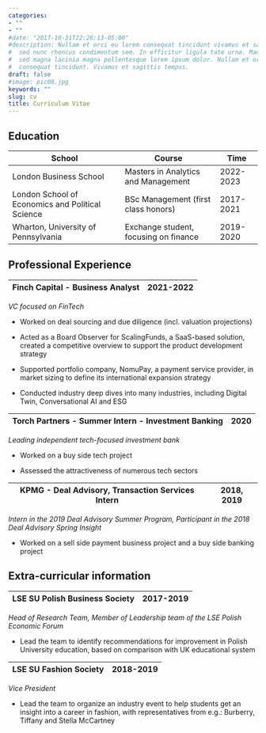 ```yaml
---
categories:
- ""
- ""
#date: "2017-10-31T22:26:13-05:00"
#description: Nullam et orci eu lorem consequat tincidunt vivamus et sagittis magna
#  sed nunc rhoncus condimentum sem. In efficitur ligula tate urna. Maecenas massa
#  sed magna lacinia magna pellentesque lorem ipsum dolor. Nullam et orci eu lorem
#  consequat tincidunt. Vivamus et sagittis tempus.
draft: false
#image: pic08.jpg
keywords: ""
slug: cv
title: Curriculum Vitae
---
```


## Education

| School                                           | Course                                | Time      |
|----------------------------|-------------------------|-------------------|
| London Business School                           | Masters in Analytics and Management   | 2022-2023 |
| London School of Economics and Political Science | BSc Management (first class honors)   | 2017-2021 |
| Wharton, University of Pennsylvania              | Exchange student, focusing on finance | 2019-2020 |

## Professional Experience

| **Finch Capital** - Business Analyst | 2021-2022 |
|--------------------------------------|-----------|

*VC focused on FinTech*

-   Worked on deal sourcing and due diligence (incl. valuation projections)

-   Acted as a Board Observer for ScalingFunds, a SaaS-based solution, created a competitive overview to support the product development strategy

-   Supported portfolio company, NomuPay, a payment service provider, in market sizing to define its international expansion strategy

-   Conducted industry deep dives into many industries, including Digital Twin, Conversational AI and ESG

| Torch Partners - Summer Intern - Investment Banking | 2020 |
|-----------------------------------------------------|------|

*Leading independent tech-focused investment bank*

-   Worked on a buy side tech project

-   Assessed the attractiveness of numerous tech sectors

|  KPMG - Deal Advisory, Transaction Services Intern  | 2018, 2019 |
|-----------------------------------------------------|------------|

*Intern in the 2019 Deal Advisory Summer Program, Participant
in the 2018 Deal Advisory Spring Insight*

-   Worked on a sell side payment business project and a buy side banking project

## Extra-curricular information

| LSE SU Polish Business Society | 2017-2019 |
|--------------------------------|-----------|

*Head of Research Team, Member of Leadership team of the LSE Polish Economic Forum*

-   Lead the team to identify recommendations for improvement in Polish University education, based on comparison with UK educational system

| LSE SU Fashion Society | 2018-2019 |
|------------------------|-----------|

*Vice President*

-   Lead the team to organize an industry event to help students get an insight into a career in fashion, with representatives from e.g.: Burberry, Tiffany and Stella McCartney
